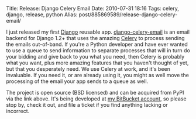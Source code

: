 Title: Release: Django Celery Email
Date: 2010-07-31 18:16
Tags: celery, django, release, python
Alias: post/885869589/release-django-celery-email/

I just released my first [Django](http://djangoproject.com) reusable app. [django-celery-email](http://pypi.python.org/pypi/django-celery-email) is an email backend for Django 1.2+ that uses the amazing [Celery](http://celeryproject.org) to process sending the emails out-of-band. If you're a Python developer and have ever wanted to use a queue to send information to separate processes that will in turn do your bidding and give back to you what you need, then Celery is probably what you want, plus more amazing features that you haven't thought of yet, but that you desperately need. We use Celery at work, and it's been invaluable. If you need it, or are already using it, you might as well move the processing of the email your app sends to a queue as well.

The project is open source (BSD licensed) and can be acquired from PyPI via the link above. It's being developed at [my BitBucket account](http://bitbucket.org/pmclanahan/django-celery-email), so please stop by, check it out, and file a ticket if you find anything lacking or incorrect.
